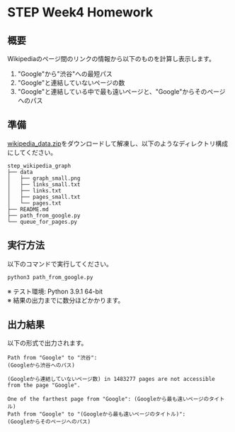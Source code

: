 # STEP Week4 Homework
## 概要
Wikipediaのページ間のリンクの情報から以下のものを計算し表示します。
1. "Google"から"渋谷"への最短パス
2. "Google"と連結していないページの数
3. "Google"と連結している中で最も遠いページと、"Google"からそのページへのパス

## 準備
[wikipedia_data.zip](https://drive.google.com/file/d/1zqtjSb-ZoR4rzVUWZrjNSES5GKJhYmmH/view?usp=sharing)をダウンロードして解凍し、以下のようなディレクトリ構成にしてください。
```
step_wikipedia_graph
├── data
│   ├── graph_small.png
│   ├── links_small.txt
│   ├── links.txt
│   ├── pages_small.txt
│   └── pages.txt
├── README.md
├── path_from_google.py
└── queue_for_pages.py
```

## 実行方法
以下のコマンドで実行してください。
```
python3 path_from_google.py
```
※ テスト環境: Python 3.9.1 64-bit  
※ 結果の出力までに数分ほどかかります。

## 出力結果
以下の形式で出力されます。
```
Path from "Google" to "渋谷":
(Googleから渋谷へのパス)

(Googleから連結していないページ数) in 1483277 pages are not accessible from the page "Google".

One of the farthest page from "Google": (Googleから最も遠いページのタイトル)
Path from "Google" to "(Googleから最も遠いページのタイトル)":
(Googleからそのページへのパス)
```